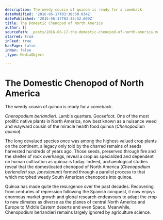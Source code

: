 ```yaml
---
description: The weedy cousin of quinoa is ready for a comeback.
dateModified: '2016-06-17T03:38:50.034Z'
datePublished: '2016-06-17T03:38:52.609Z'
title: The Domestic Chenopod of North America
author: []
sourcePath: _posts/2016-06-17-the-domestic-chenopod-of-north-america.md
starred: true
inFeed: true
hasPage: false
inNav: false
_type: MediaObject

---
```

# The Domestic Chenopod of North America

The weedy cousin of quinoa is ready for a comeback.

_Chenopodium berlandieri_. Lamb's quarters. Goosefoot. One of the most prolific native plants in North America, now best known as a nuisance weed and wayward cousin of the miracle health food quinoa (_Chenopodium quinoa_).

The long devalued species once was among the highest-valued crop plants on the continent, a legacy only told by the charred remains of seeds harvested hundreds of years ago. Those seeds, preserved through fire and the shelter of rock overhangs, reveal a crop as specialized and dependent on human cultivation as quinoa is today. Indeed, archaeological studies reveal that the domesticated chenopod of North America (_Chenopodium berlandieri _ssp_. jonesianum_) formed through a parallel process to that which morphed weedy South American chenopods into quinoa.

Quinoa has made quite the resurgence over the past decades. Recovering from centuries of repression following the Spanish conquest, it now enjoys enormous market growth and global research endeavours to adapt the crop to new climates as diverse as the planes of central North America and Europe to Middle Eastern deserts and even Space. Meanwhile, Chenopodium berlandieri remains largely ignored by agriculture science.